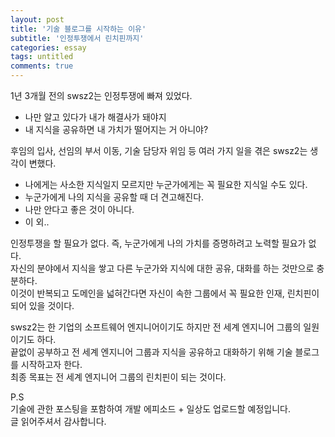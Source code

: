 ```yaml
---
layout: post
title: '기술 블로그를 시작하는 이유'
subtitle: '인정투쟁에서 린치핀까지'
categories: essay
tags: untitled
comments: true
---
```

1년 3개월 전의 swsz2는 인정투쟁에 빠져 있었다.
- 나만 알고 있다가 내가 해결사가 돼야지  
- 내 지식을 공유하면 내 가치가 떨어지는 거 아니야?

후임의 입사, 선임의 부서 이동, 기술 담당자 위임 등 여러 가지 일을 겪은 swsz2는 생각이 변했다.  
- 나에게는 사소한 지식일지 모르지만 누군가에게는 꼭 필요한 지식일 수도 있다.
- 누군가에게 나의 지식을 공유할 때 더 견고해진다.
- 나만 안다고 좋은 것이 아니다.
- 이 외..

인정투쟁을 할 필요가 없다. 즉, 누군가에게 나의 가치를 증명하려고 노력할 필요가 없다.  
자신의 분야에서 지식을 쌓고 다른 누군가와 지식에 대한 공유, 대화를 하는 것만으로 충분하다.  
이것이 반복되고 도메인을 넓혀간다면 자신이 속한 그룹에서 꼭 필요한 인재, 린치핀이 되어 있을 것이다.

swsz2는 한 기업의 소프트웨어 엔지니어이기도 하지만 전 세계 엔지니어 그룹의 일원이기도 하다.  
끝없이 공부하고 전 세계 엔지니어 그룹과 지식을 공유하고 대화하기 위해 기술 블로그를 시작하고자 한다.  
최종 목표는 전 세계 엔지니어 그룹의 린치핀이 되는 것이다.  

P.S  
기술에 관한 포스팅을 포함하여 개발 에피소드 + 일상도 업로드할 예정입니다.  
글 읽어주셔서 감사합니다.  